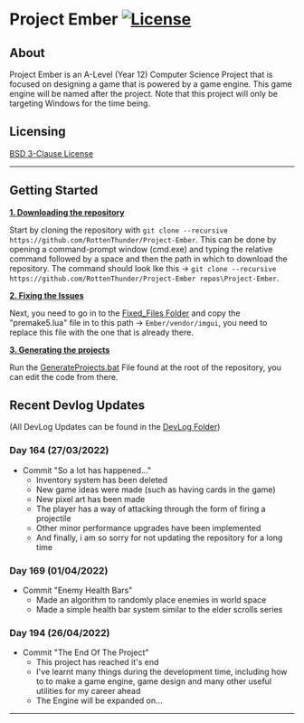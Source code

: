 # Project Ember [![License](https://img.shields.io/github/license/RottenThunder/Project-Ember.svg)](https://github.com/RottenThunder/Project-Ember/blob/master/LICENSE)

## About
Project Ember is an A-Level (Year 12) Computer Science Project that is focused on designing a game that is powered by a game engine. This game engine will be named after the project. Note that this project will only be targeting Windows for the time being.

## Licensing
[BSD 3-Clause License](https://github.com/RottenThunder/Project-Ember/blob/master/LICENSE)

***

## Getting Started
<ins>**1. Downloading the repository**</ins>

Start by cloning the repository with `git clone --recursive https://github.com/RottenThunder/Project-Ember`. This can be done by opening a command-prompt window (cmd.exe) and typing the relative command followed by a space and then the path in which to download the repository. The command should look lke this -> `git clone --recursive https://github.com/RottenThunder/Project-Ember repos\Project-Ember`.

<ins>**2. Fixing the Issues**</ins>

Next, you need to go in to the [Fixed_Files Folder](https://github.com/RottenThunder/Project-Ember/tree/master/Fixed_Files) and copy the "premake5.lua" file in to this path -> `Ember/vendor/imgui`, you need to replace this file with the one that is already there.

<ins>**3. Generating the projects**</ins>

Run the [GenerateProjects.bat](https://github.com/RottenThunder/Project-Ember/blob/master/GenerateProjects.bat) File found at the root of the repository, you can edit the code from there.

## Recent Devlog Updates
(All DevLog Updates can be found in the [DevLog Folder](https://github.com/RottenThunder/Project-Ember/tree/master/DevLog))

### Day 164 (27/03/2022)
- Commit "So a lot has happened..."
    - Inventory system has been deleted
    - New game ideas were made (such as having cards in the game)
    - New pixel art has been made
    - The player has a way of attacking through the form of firing a projectile
    - Other minor performance upgrades have been implemented
    - And finally, i am so sorry for not updating the repository for a long time

### Day 169 (01/04/2022)
- Commit "Enemy Health Bars"
    - Made an algorithm to randomly place enemies in world space
    - Made a simple health bar system similar to the elder scrolls series

### Day 194 (26/04/2022)
- Commit "The End Of The Project"
    - This project has reached it's end
    - I've learnt many things during the development time, including how to to make a game engine, game design and many other useful utilities for my career ahead
    - The Engine will be expanded on...

***